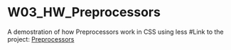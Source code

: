 # W03_HW_Preprocessors
A demostration of how Preprocessors work in CSS using less
#Link to the project:
[Preprocessors](https://mugora.github.io/W03_HW_Preprocessors/)
